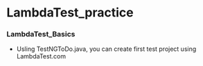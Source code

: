 # LambdaTest_practice

### LambdaTest_Basics
- Usling TestNGToDo.java, you can create first test project using LambdaTest.com
